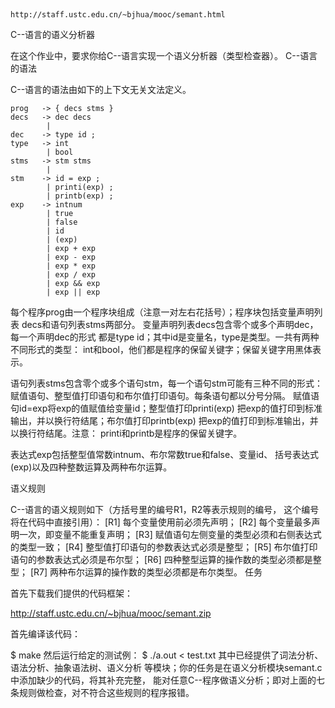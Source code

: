 ## 
    http://staff.ustc.edu.cn/~bjhua/mooc/semant.html


C--语言的语义分析器

在这个作业中，要求你给C--语言实现一个语义分析器（类型检查器）。
C--语言的语法

C--语言的语法由如下的上下文无关文法定义。
```bnf
prog   -> { decs stms }
decs   -> dec decs
        |
dec    -> type id ;
type   -> int
        | bool
stms   -> stm stms
        |
stm    -> id = exp ;
        | printi(exp) ;
        | printb(exp) ;
exp    -> intnum
        | true
        | false
        | id
        | (exp)
        | exp + exp
        | exp - exp
        | exp * exp
        | exp / exp
        | exp && exp
        | exp || exp
```

每个程序prog由一个程序块组成（注意一对左右花括号）；程序块包括变量声明列表 decs和语句列表stms两部分。
变量声明列表decs包含零个或多个声明dec，每一个声明dec的形式 都是type id；其中id是变量名，type是类型。一共有两种不同形式的类型： int和bool，他们都是程序的保留关键字；保留关键字用黑体表示。

语句列表stms包含零个或多个语句stm，每一个语句stm可能有三种不同的形式： 赋值语句、整型值打印语句和布尔值打印语句。每条语句都以分号分隔。 赋值语句id=exp将exp的值赋值给变量id；整型值打印printi(exp) 把exp的值打印到标准输出，并以换行符结尾；布尔值打印printb(exp) 把exp的值打印到标准输出，并以换行符结尾。注意： printi和printb是程序的保留关键字。

表达式exp包括整型值常数intnum、布尔常数true和false、变量id、 括号表达式(exp)以及四种整数运算及两种布尔运算。

语义规则

C--语言的语义规则如下（方括号里的编号R1，R2等表示规则的编号， 这个编号将在代码中直接引用）：
[R1] 每个变量使用前必须先声明；
[R2] 每个变量最多声明一次，即变量不能重复声明；
[R3] 赋值语句左侧变量的类型必须和右侧表达式的类型一致；
[R4] 整型值打印语句的参数表达式必须是整型；
[R5] 布尔值打印语句的参数表达式必须是布尔型；
[R6] 四种整型运算的操作数的类型必须都是整型；
[R7] 两种布尔运算的操作数的类型必须都是布尔类型。
任务

首先下载我们提供的代码框架：

http://staff.ustc.edu.cn/~bjhua/mooc/semant.zip

首先编译该代码：

  $ make
然后运行给定的测试例：
  $ ./a.out < test.txt
其中已经提供了词法分析、语法分析、抽象语法树、语义分析 等模块；你的任务是在语义分析模块semant.c中添加缺少的代码，将其补充完整， 能对任意C--程序做语义分析；即对上面的七条规则做检查，对不符合这些规则的程序报错。